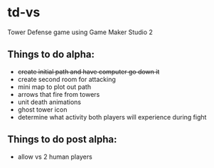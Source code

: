 # td-vs
Tower Defense game using Game Maker Studio 2

## Things to do alpha:
- ~~create initial path and have computer go down it~~
- create second room for attacking
- mini map to plot out path
- arrows that fire from towers
- unit death animations
- ghost tower icon
- determine what activity both players will experience during fight

## Things to do post alpha:
- allow vs 2 human players
